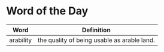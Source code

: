 # Word of the Day

|Word|Definition|
|---|---|
|arability|the quality of being usable as arable land.|